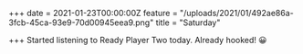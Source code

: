 +++
date = 2021-01-23T00:00:00Z
feature = "/uploads/2021/01/492ae86a-3fcb-45ca-93e9-70d00945eea9.png"
title = "Saturday"

+++
Started listening to Ready Player Two today. Already hooked! 😀